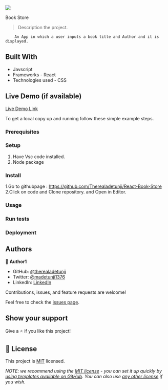 ![](https://img.shields.io/badge/Microverse-blueviolet)

Book Store

> Description the project.

        An App in which a user inputs a book title and Author and it is displayed.

## Built With

- Javscript
- Frameworks - React
- Technologies used - CSS

## Live Demo (if available)

[Live Demo Link](https://livedemo.com)

To get a local copy up and running follow these simple example steps.

### Prerequisites

### Setup

1. Have Vsc code installed.
2. Node package

### Install

1.Go to githubpage : https://github.com/Therealadetunji/React-Book-Store
2.Click on code and Clone repository.
and Open in Editor.

### Usage

### Run tests

### Deployment

## Authors

👤 **Author1**

- GitHub: [@therealadetunji](https://github.com/Therealadetunji)
- Twitter: [@madetunji1376](https://twitter.com/madetunji1376)
- LinkedIn: [LinkedIn](https://www.linkedin.com/in/michael-adetunji-278767206/)

Contributions, issues, and feature requests are welcome!

Feel free to check the [issues page](../../issues/).

## Show your support

Give a ⭐️ if you like this project!

## 📝 License

This project is [MIT](./LICENSE) licensed.

_NOTE: we recommend using the [MIT license](https://choosealicense.com/licenses/mit/) - you can set it up quickly by [using templates available on GitHub](https://docs.github.com/en/communities/setting-up-your-project-for-healthy-contributions/adding-a-license-to-a-repository). You can also use [any other license](https://choosealicense.com/licenses/) if you wish._
